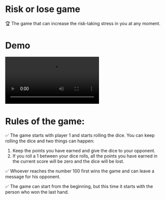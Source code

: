 # Risk or lose game
🏆 The game that can increase the risk-taking stress in you at any moment.

# Demo
<video src="./assets/video/Risk or Lose - demo.mp4" controls autoplay loop>
  Your browser does not support the video tag.
</video>


# Rules of the game:

✅ The game starts with player 1 and starts rolling the dice. You can keep rolling the dice and two things can happen:
1) Keep the points you have earned and give the dice to your opponent.
2) If you roll a 1 between your dice rolls, all the points you have earned in the current score will be zero and the dice will be lost.

✅ Whoever reaches the number 100 first wins the game and can leave a message for his opponent.

✅ The game can start from the beginning, but this time it starts with the person who won the last hand.
